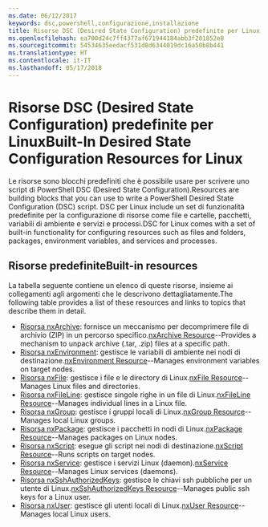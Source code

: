 ```yaml
---
ms.date: 06/12/2017
keywords: dsc,powershell,configurazione,installazione
title: Risorse DSC (Desired State Configuration) predefinite per Linux
ms.openlocfilehash: ea700d24c7ff4377af671944184abb3f201852e8
ms.sourcegitcommit: 54534635eedacf531d8d6344019dc16a50b8b441
ms.translationtype: HT
ms.contentlocale: it-IT
ms.lasthandoff: 05/17/2018
---
```

# <a name="built-in-desired-state-configuration-resources-for-linux"></a><span data-ttu-id="09e31-103">Risorse DSC (Desired State Configuration) predefinite per Linux</span><span class="sxs-lookup"><span data-stu-id="09e31-103">Built-In Desired State Configuration Resources for Linux</span></span>

<span data-ttu-id="09e31-104">Le risorse sono blocchi predefiniti che è possibile usare per scrivere uno script di PowerShell DSC (Desired State Configuration).</span><span class="sxs-lookup"><span data-stu-id="09e31-104">Resources are building blocks that you can use to write a PowerShell Desired State Configuration (DSC) script.</span></span> <span data-ttu-id="09e31-105">DSC per Linux include un set di funzionalità predefinite per la configurazione di risorse come file e cartelle, pacchetti, variabili di ambiente e servizi e processi.</span><span class="sxs-lookup"><span data-stu-id="09e31-105">DSC for Linux comes with a set of built-in functionality for configuring resources such as files and folders, packages, environment variables, and services and processes.</span></span>

## <a name="built-in-resources"></a><span data-ttu-id="09e31-106">Risorse predefinite</span><span class="sxs-lookup"><span data-stu-id="09e31-106">Built-in resources</span></span>

<span data-ttu-id="09e31-107">La tabella seguente contiene un elenco di queste risorse, insieme ai collegamenti agli argomenti che le descrivono dettagliatamente.</span><span class="sxs-lookup"><span data-stu-id="09e31-107">The following table provides a list of these resources and links to topics that describe them in detail.</span></span>

* <span data-ttu-id="09e31-108">[Risorsa nxArchive](lnxArchiveResource.md): fornisce un meccanismo per decomprimere file di archivio (ZIP) in un percorso specifico.</span><span class="sxs-lookup"><span data-stu-id="09e31-108">[nxArchive Resource](lnxArchiveResource.md)--Provides a mechanism to unpack archive (.tar, .zip) files at a specific path.</span></span>
* <span data-ttu-id="09e31-109">[Risorsa nxEnvironment](lnxEnvironmentResource.md): gestisce le variabili di ambiente nei nodi di destinazione.</span><span class="sxs-lookup"><span data-stu-id="09e31-109">[nxEnvironment Resource](lnxEnvironmentResource.md)--Manages environment variables on target nodes.</span></span>
* <span data-ttu-id="09e31-110">[Risorsa nxFile](lnxFileResource.md): gestisce i file e le directory di Linux.</span><span class="sxs-lookup"><span data-stu-id="09e31-110">[nxFile Resource](lnxFileResource.md)--Manages Linux files and directories.</span></span>
* <span data-ttu-id="09e31-111">[Risorsa nxFileLine](lnxFileLineResource.md): gestisce singole righe in un file di Linux.</span><span class="sxs-lookup"><span data-stu-id="09e31-111">[nxFileLine Resource](lnxFileLineResource.md)--Manages individual lines in a Linux file.</span></span>
* <span data-ttu-id="09e31-112">[Risorsa nxGroup](lnxGroupResource.md): gestisce i gruppi locali di Linux.</span><span class="sxs-lookup"><span data-stu-id="09e31-112">[nxGroup Resource](lnxGroupResource.md)--Manages local Linux groups.</span></span>
* <span data-ttu-id="09e31-113">[Risorsa nxPackage](lnxPackageResource.md): gestisce i pacchetti in nodi di Linux.</span><span class="sxs-lookup"><span data-stu-id="09e31-113">[nxPackage Resource](lnxPackageResource.md)--Manages packages on Linux nodes.</span></span>
* <span data-ttu-id="09e31-114">[Risorsa nxScript](lnxScriptResource.md): esegue gli script nei nodi di destinazione.</span><span class="sxs-lookup"><span data-stu-id="09e31-114">[nxScript Resource](lnxScriptResource.md)--Runs scripts on target nodes.</span></span>
* <span data-ttu-id="09e31-115">[Risorsa nxService](lnxServiceResource.md): gestisce i servizi Linux (daemon).</span><span class="sxs-lookup"><span data-stu-id="09e31-115">[nxService Resource](lnxServiceResource.md)--Manages Linux services (daemons).</span></span>
* <span data-ttu-id="09e31-116">[Risorsa nxSshAuthorizedKeys](lnxSshAuthorizedKeysResource.md): gestisce le chiavi ssh pubbliche per un utente di Linux.</span><span class="sxs-lookup"><span data-stu-id="09e31-116">[nxSshAuthorizedKeys Resource](lnxSshAuthorizedKeysResource.md)--Manages public ssh keys for a Linux user.</span></span>
* <span data-ttu-id="09e31-117">[Risorsa nxUser](lnxUserResource.md): gestisce gli utenti locali di Linux.</span><span class="sxs-lookup"><span data-stu-id="09e31-117">[nxUser Resource](lnxUserResource.md)--Manages local Linux users.</span></span>